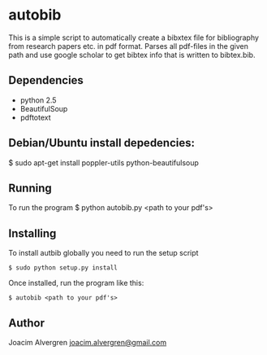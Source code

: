 autobib
=========

This is a simple script to automatically create a bibxtex file
for bibliography from research papers etc. in pdf format. Parses 
all pdf-files in the given path and use google scholar to get 
bibtex info that is written to bibtex.bib. 

Dependencies
------------
-    python 2.5
-    BeautifulSoup
-    pdftotext 

Debian/Ubuntu install depedencies:
----------------------------------
$ sudo apt-get install poppler-utils python-beautifulsoup

Running
-------
To run the program
    $ python autobib.py <path to your pdf's>

Installing
----------
To install autbib globally you need to run the setup script

    $ sudo python setup.py install

Once installed, run the program like this:

    $ autobib <path to your pdf's>

Author
------
Joacim Alvergren <joacim.alvergren@gmail.com>

